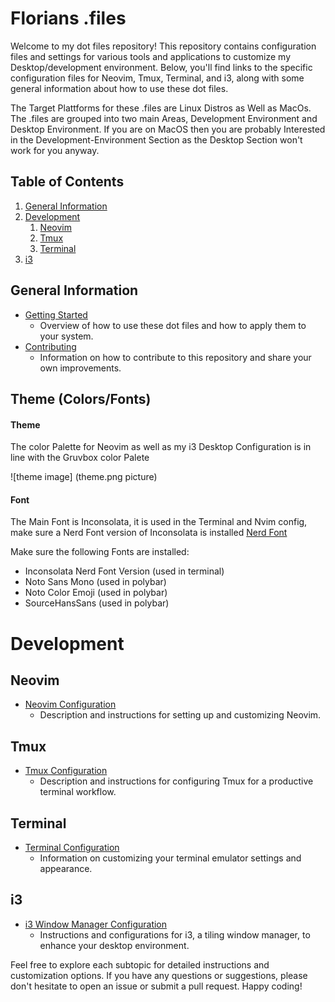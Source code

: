 
# Florians .files 

Welcome to my dot files repository! This repository contains configuration files and settings for various tools and applications to customize my Desktop/development environment. Below, you'll find links to the specific configuration files for Neovim, Tmux, Terminal, and i3, along with some general information about how to use these dot files.

The Target Plattforms for these .files are Linux Distros as Well as MacOs.
The .files are grouped into two main Areas, Development Environment and Desktop Environment. If you are on MacOS then you are probably Interested in the Development-Environment Section as the Desktop Section won't work for you anyway.

## Table of Contents

1. [General Information](#general-information)
2. [Development](#Development)
    1. [Neovim](#neovim)
    2. [Tmux](#tmux)
    3. [Terminal](#terminal)
3. [i3](#i3)

## General Information

- [Getting Started](general/README.md)
  - Overview of how to use these dot files and how to apply them to your system.
- [Contributing](general/CONTRIBUTING.md)
  - Information on how to contribute to this repository and share your own improvements.

## Theme (Colors/Fonts) 

#### Theme
The color Palette for Neovim as well as my i3 Desktop Configuration is in line with the Gruvbox color Palete

![theme image] (theme.png picture)

#### Font

The Main Font is Inconsolata, it is used in the Terminal and Nvim config, make sure a Nerd Font version of Inconsolata is installed
[Nerd Font](https://github.com/ryanoasis/nerd-fonts)

Make sure the following Fonts are installed: 
- Inconsolata Nerd Font Version (used in terminal)
- Noto Sans Mono (used in polybar) 
- Noto Color Emoji (used in polybar) 
- SourceHansSans (used in polybar)


# Development


## Neovim

- [Neovim Configuration](neovim/README.md)
  - Description and instructions for setting up and customizing Neovim.

## Tmux

- [Tmux Configuration](tmux/README.md)
  - Description and instructions for configuring Tmux for a productive terminal workflow.

## Terminal

- [Terminal Configuration](terminal/README.md)
  - Information on customizing your terminal emulator settings and appearance.


## i3

- [i3 Window Manager Configuration](i3/README.md)
  - Instructions and configurations for i3, a tiling window manager, to enhance your desktop environment.

Feel free to explore each subtopic for detailed instructions and customization options. If you have any questions or suggestions, please don't hesitate to open an issue or submit a pull request. Happy coding!
